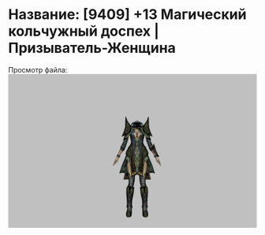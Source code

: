 # Название: [9409] +13 Магический кольчужный доспех | Призыватель-Женщина

Просмотр файла:
![p090005.png](p090005.png)